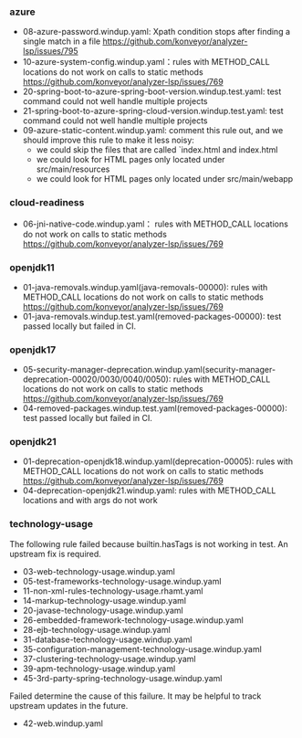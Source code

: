 ### azure ###
- 08-azure-password.windup.yaml: Xpath condition stops after finding a single match in a file https://github.com/konveyor/analyzer-lsp/issues/795
- 10-azure-system-config.windup.yaml：rules with METHOD_CALL locations do not work on calls to static methods https://github.com/konveyor/analyzer-lsp/issues/769
- 20-spring-boot-to-azure-spring-boot-version.windup.test.yaml: test command could not well handle multiple projects
- 21-spring-boot-to-azure-spring-cloud-version.windup.test.yaml: test command could not well handle multiple projects
- 09-azure-static-content.windup.yaml: comment this rule out, and we should improve this rule to make it less noisy:
    - we could skip the files that are called `index.html and index.html
    - we could look for HTML pages only located under src/main/resources 
    - we could look for HTML pages only located under src/main/webapp 

### cloud-readiness ###
- 06-jni-native-code.windup.yaml： rules with METHOD_CALL locations do not work on calls to static methods https://github.com/konveyor/analyzer-lsp/issues/769

### openjdk11 ###
- 01-java-removals.windup.yaml(java-removals-00000): rules with METHOD_CALL locations do not work on calls to static methods https://github.com/konveyor/analyzer-lsp/issues/769
- 01-java-removals.windup.test.yaml(removed-packages-00000): test passed locally but failed in CI.

### openjdk17 ###
- 05-security-manager-deprecation.windup.yaml(security-manager-deprecation-00020/0030/0040/0050): rules with METHOD_CALL locations do not work on calls to static methods https://github.com/konveyor/analyzer-lsp/issues/769
- 04-removed-packages.windup.test.yaml(removed-packages-00000): test passed locally but failed in CI.

### openjdk21 ###
- 01-deprecation-openjdk18.windup.yaml(deprecation-00005): rules with METHOD_CALL locations do not work on calls to static methods https://github.com/konveyor/analyzer-lsp/issues/769
- 04-deprecation-openjdk21.windup.yaml: rules with METHOD_CALL locations and with args do not work

### technology-usage ###
 
The following rule failed because builtin.hasTags is not working in test. An upstream fix is required.
- 03-web-technology-usage.windup.yaml
- 05-test-frameworks-technology-usage.windup.yaml
- 11-non-xml-rules-technology-usage.rhamt.yaml
- 14-markup-technology-usage.windup.yaml
- 20-javase-technology-usage.windup.yaml
- 26-embedded-framework-technology-usage.windup.yaml
- 28-ejb-technology-usage.windup.yaml
- 31-database-technology-usage.windup.yaml
- 35-configuration-management-technology-usage.windup.yaml
- 37-clustering-technology-usage.windup.yaml
- 39-apm-technology-usage.windup.yaml
- 45-3rd-party-spring-technology-usage.windup.yaml
 
Failed determine the cause of this failure. It may be helpful to track upstream updates in the future.
- 42-web.windup.yaml